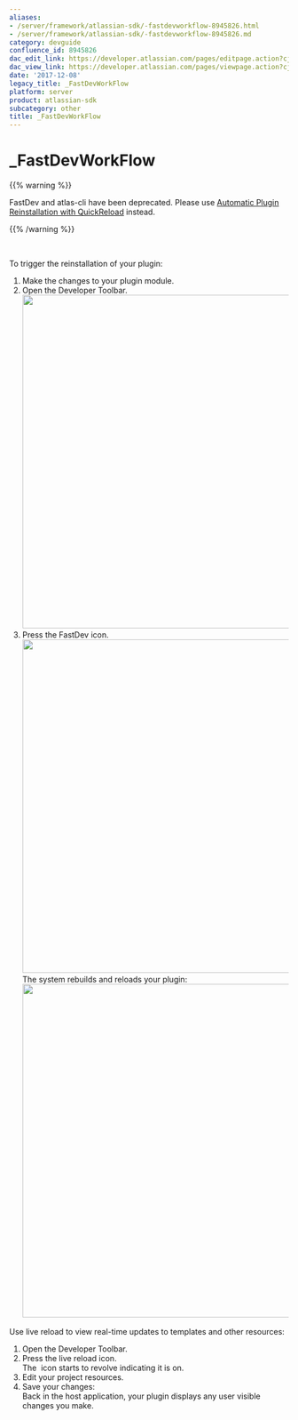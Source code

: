 ```yaml
---
aliases:
- /server/framework/atlassian-sdk/-fastdevworkflow-8945826.html
- /server/framework/atlassian-sdk/-fastdevworkflow-8945826.md
category: devguide
confluence_id: 8945826
dac_edit_link: https://developer.atlassian.com/pages/editpage.action?cjm=wozere&pageId=8945826
dac_view_link: https://developer.atlassian.com/pages/viewpage.action?cjm=wozere&pageId=8945826
date: '2017-12-08'
legacy_title: _FastDevWorkFlow
platform: server
product: atlassian-sdk
subcategory: other
title: _FastDevWorkFlow
---
```

# \_FastDevWorkFlow

{{% warning %}}

FastDev and atlas-cli have been deprecated. Please use [Automatic Plugin Reinstallation with QuickReload](https://developer.atlassian.com/docs/developer-tools/automatic-plugin-reinstallation-with-quickreload) instead.

{{% /warning %}}

 

To trigger the reinstallation of your plugin:

1.  Make the changes to your plugin module.
2.  Open the Developer Toolbar.  
    <img src="/server/framework/atlassian-sdk/images/fastdev1.png" width="600" />
3.  Press the FastDev icon.  
    <img src="/server/framework/atlassian-sdk/images/fastdev2.png" width="600" />  
    The system rebuilds and reloads your plugin:  
    <img src="/server/framework/atlassian-sdk/images/fastdev3.png" width="600" />

Use live reload to view real-time updates to templates and other resources:

1.  Open the Developer Toolbar.
2.  Press the live reload icon.  
    The  icon starts to revolve indicating it is on.
3.  Edit your project resources.
4.  Save your changes:  
    Back in the host application, your plugin displays any user visible changes you make.




























































































































































































































































































































































































































































































































































































































